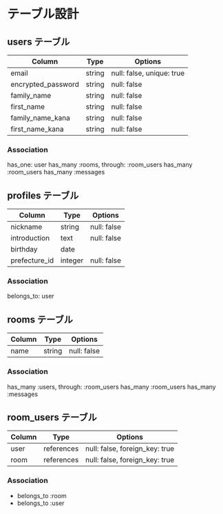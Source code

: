 # テーブル設計

## users テーブル
| Column                 | Type       | Options                    |
| ---------------------- | ---------- | -------------------------- |
| email                  | string     | null: false, unique: true  |
| encrypted_password     | string     | null: false                |
| family_name            | string     | null: false                |
| first_name             | string     | null: false                |
| family_name_kana       | string     | null: false                |
| first_name_kana        | string     | null: false                |
### Association
has_one: user
has_many :rooms, through: :room_users
has_many :room_users
has_many :messages

## profiles テーブル
| Column                 | Type       | Options                    |
| ---------------------- | ---------- | -------------------------- |
| nickname               | string     | null: false                |
| introduction           | text       | null: false                |
| birthday               | date       |                            |
| prefecture_id          | integer    | null: false                |
### Association
belongs_to: user

## rooms テーブル
| Column | Type   | Options     |
| ------ | ------ | ----------- |
| name   | string | null: false |
### Association
has_many :users, through: :room_users
has_many :room_users
has_many :messages

## room_users テーブル
| Column | Type       | Options                        |
| ------ | ---------- | ------------------------------ |
| user   | references | null: false, foreign_key: true |
| room   | references | null: false, foreign_key: true |
### Association
- belongs_to :room
- belongs_to :user

